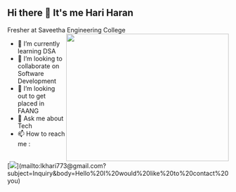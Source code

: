 ## Hi there 👋 It's me Hari Haran

Fresher at Saveetha Engineering College
<img align="right" width="370" height="290" src="https://miro.medium.com/v2/resize:fit:1360/1*zVnWJtyGOX_kUIDm6ccCfQ.gif">
- 🌱 I’m currently learning DSA
- 👯 I’m looking to collaborate on Software Development
- 🤔 I’m looking out to get placed in FAANG
- 💬 Ask me about Tech
- 📫 How to reach me :
<br/>
[<img src="https://img.shields.io/badge/Twitter-1DA1F2?style=for-the-badge&logo=twitter&logoColor=white" />](mailto:lkhari773@gmail.com?subject=Inquiry&body=Hello%20I%20would%20like%20to%20contact%20you)



